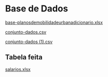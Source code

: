 # Base de Dados

[base-planosdemobilidadeurbanadicionario.xlsx](https://github.com/viniihsousa/Base-de-Dados/files/12434461/base-planosdemobilidadeurbanadicionario.xlsx)

[conjunto-dados.csv](https://github.com/viniihsousa/Base-de-Dados/files/12434472/conjunto-dados.csv)

[conjunto-dados (1).csv](https://github.com/viniihsousa/Base-de-Dados/files/12434475/conjunto-dados.1.csv)



## Tabela feita
[salarios.xlsx](https://github.com/viniihsousa/Base-de-Dados/files/12492065/salarios.xlsx)
